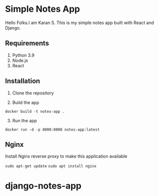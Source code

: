 # Simple Notes App 
Hello Folks.I am Karan S. This is my simple notes app built with React and Django.

## Requirements
1. Python 3.9
2. Node.js
3. React

## Installation
1. Clone the repository


2. Build the app
```
docker build -t notes-app .
```

3. Run the app
```
docker run -d -p 8000:8000 notes-app:latest
```

## Nginx

Install Nginx reverse proxy to make this application available

`sudo apt-get update`
`sudo apt install nginx`
# django-notes-app

